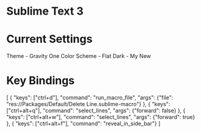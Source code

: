 # Sublime Text 3

# Current Settings
Theme - Gravity One
Color Scheme - Flat Dark - My New

# Key Bindings
[
    { "keys": ["ctrl+d"], "command": "run_macro_file", "args": {"file": "res://Packages/Default/Delete Line.sublime-macro"} },
    { "keys": ["ctrl+alt+q"], "command": "select_lines", "args": {"forward": false} },
    { "keys": ["ctrl+alt+w"], "command": "select_lines", "args": {"forward": true} },
    { "keys": ["ctrl+alt+f"], "command": "reveal_in_side_bar"}
]